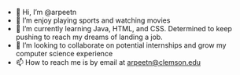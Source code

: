 - 👋 Hi, I’m @arpeetn
- 👀 I’m enjoy playing sports and watching movies
- 🌱 I’m currently learning Java, HTML, and CSS. Determined to keep pushing to reach my dreams of landing a job.
- 💞️ I’m looking to collaborate on potential internships and grow my computer science experience
- 📫 How to reach me is by email at arpeetn@clemson.edu

<!---
arpeetn/arpeetn is a ✨ special ✨ repository because its `README.md` (this file) appears on your GitHub profile.
You can click the Preview link to take a look at your changes.
--->

